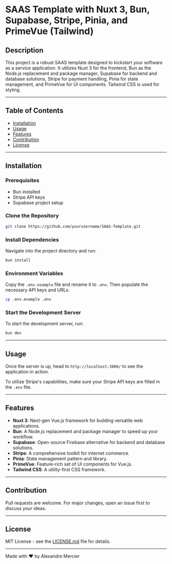 # SAAS Template with Nuxt 3, Bun, Supabase, Stripe, Pinia, and PrimeVue (Tailwind)

## Description

This project is a robust SAAS template designed to kickstart your software as a service application. It utilizes Nuxt 3 for the frontend, Bun as the Node.js replacement and package manager, Supabase for backend and database solutions, Stripe for payment handling, Pinia for state management, and PrimeVue for UI components. Tailwind CSS is used for styling.

---

## Table of Contents

- [Installation](#installation)
- [Usage](#usage)
- [Features](#features)
- [Contribution](#contribution)
- [License](#license)

---

## Installation

### Prerequisites

- Bun installed
- Stripe API keys
- Supabase project setup

### Clone the Repository

```bash
git clone https://github.com/yourusername/SAAS-Template.git
```

### Install Dependencies

Navigate into the project directory and run:

```bash
bun install
```

### Environment Variables

Copy the `.env.example` file and rename it to `.env`. Then populate the necessary API keys and URLs.

```bash
cp .env.example .env
```

### Start the Development Server

To start the development server, run:

```bash
bun dev
```

---

## Usage

Once the server is up, head to `http://localhost:3000/` to see the application in action.

To utilize Stripe's capabilities, make sure your Stripe API keys are filled in the `.env` file.

---

## Features

- **Nuxt 3**: Next-gen Vue.js framework for building versatile web applications.
- **Bun**: A Node.js replacement and package manager to speed up your workflow.
- **Supabase**: Open-source Firebase alternative for backend and database solutions.
- **Stripe**: A comprehensive toolkit for internet commerce.
- **Pinia**: State management pattern and library.
- **PrimeVue**: Feature-rich set of UI components for Vue.js.
- **Tailwind CSS**: A utility-first CSS framework.

---

## Contribution

Pull requests are welcome. For major changes, open an issue first to discuss your ideas.

---

## License

MIT License - see the [LICENSE.md](LICENSE.md) file for details.

---

Made with :heart: by Alexandre Mercier
